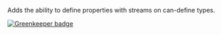 Adds the ability to define properties with streams on can-define types.


[![Greenkeeper badge](https://badges.greenkeeper.io/canjs/can-define-stream-kefir.svg)](https://greenkeeper.io/)